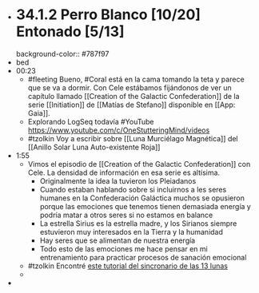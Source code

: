 - # 34.1.2 Perro Blanco [10/20] Entonado [5/13]
  background-color:: #787f97
- bed
- 00:23
	- #fleeting Bueno, #Coral está en la cama tomando la teta y parece que se va a dormir. Con Cele estábamos fijándonos de ver un capítulo llamado [[Creation of the Galactic Confederation]]  de la serie [[Initiation]] de [[Matías de Stefano]] disponible en [[App: Gaia]].
	- Explorando LogSeq todavía #YouTube https://www.youtube.com/c/OneStutteringMind/videos
	- #tzolkin Voy a escribir sobre [[Luna Murciélago Magnética]] del [[Anillo Solar Luna Auto-existente Roja]]
- 1:55
	- Vimos el episodio de [[Creation of the Galactic Confederation]] con Cele. La densidad de información en esa serie es altísima.
		- Originalmente la idea la tuvieron los Pleiadanos
		- Cuando estaban hablando sobre si incluirnos a les seres humanes en la Confederación Galáctica muchos se opusieron porque las emociones que tenemos tienen demasiada energía y podría matar a otros seres si no estamos en balance
		- La estrella Sirius es la estrella madre, y los Sirianos siempre estuvieron muy interesados en la Tierra y la humanidad
		- Hay seres que se alimentan de nuestra energía
		- Todo esto de las emociones me hace pensar en mi entrenamiento para practicar procesos de sanación emocional
	- #tzolkin Encontré [este tutorial del sincronario de las 13 lunas](https://www.13lunas.net/tutorial/tutorial.html)
	-
-
